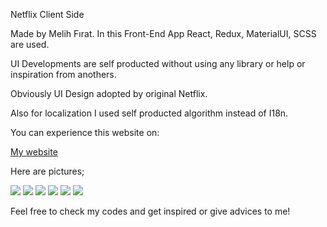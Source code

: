 Netflix Client Side

Made by Melih Fırat.
In this Front-End App React, Redux, MaterialUI, SCSS are used.

UI Developments are self producted without using any library or help or inspiration from anothers.

Obviously UI Design adopted by original Netflix.

Also for localization I used self producted algorithm instead of I18n.

You can experience this website on:

<a href="https://firatmelih.github.io/"> My website </a>

Here are pictures;

<img src="https://cdn.discordapp.com/attachments/750658674078253158/888955741136900136/unknown.png" >

<img src="https://cdn.discordapp.com/attachments/750658674078253158/888955854806712330/unknown.png" >

<img src="https://cdn.discordapp.com/attachments/750658674078253158/888956094980968509/unknown.png" >

<img src="https://cdn.discordapp.com/attachments/750658674078253158/888956158927335424/unknown.png" >

<img src="https://cdn.discordapp.com/attachments/750658674078253158/888956006929948692/unknown.png" >

<img src="https://cdn.discordapp.com/attachments/750658674078253158/888956216091492382/unknown.png" >

Feel free to check my codes and get inspired or give advices to me!
